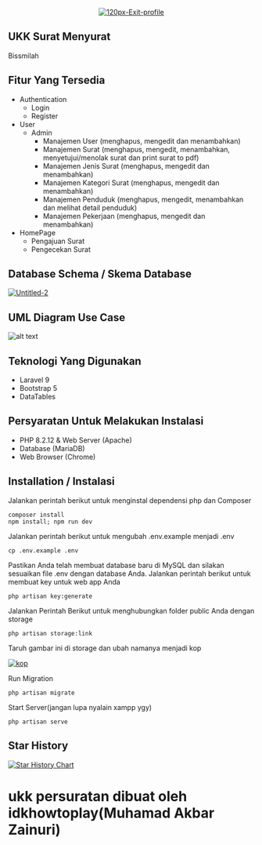 <p align="center"><a href="https://imgbb.com/"><img src="https://i.ibb.co.com/RH7qd4j/120px-Exit-profile.png" alt="120px-Exit-profile" border="0"></a></p>

## UKK Surat Menyurat
Bissmilah

## Fitur Yang Tersedia
- Authentication
  - Login
  - Register
- User
  - Admin
    - Manajemen User (menghapus, mengedit dan menambahkan)
    - Manajemen Surat (menghapus, mengedit, menambahkan, menyetujui/menolak surat dan print surat to pdf)
    - Manajemen Jenis Surat (menghapus, mengedit dan menambahkan)
    - Manajemen Kategori Surat (menghapus, mengedit dan menambahkan)
    - Manajemen Penduduk (menghapus, mengedit, menambahkan dan melihat detail penduduk)
    - Manajemen Pekerjaan (menghapus, mengedit dan menambahkan)
- HomePage
  - Pengajuan Surat
  - Pengecekan Surat
 
## Database Schema / Skema Database
<a href="https://ibb.co.com/4dGPyhR"><img src="https://i.ibb.co.com/tXt8fVp/Untitled-2.png" alt="Untitled-2" border="0"></a>

## UML Diagram Use Case
![alt text](https://raw.githubusercontent.com/Idkhowtoplay/ukk-persuratan/refs/heads/main/yo.drawio.png)

## Teknologi Yang Digunakan
- Laravel 9
- Bootstrap 5
- DataTables

## Persyaratan Untuk Melakukan Instalasi
- PHP 8.2.12 & Web Server (Apache)
- Database (MariaDB)
- Web Browser (Chrome)

## Installation / Instalasi

Jalankan perintah berikut untuk menginstal dependensi php dan Composer
```
composer install
npm install; npm run dev
```
Jalankan perintah berikut untuk mengubah .env.example menjadi .env
```
cp .env.example .env
```
Pastikan Anda telah membuat database baru di MySQL dan silakan sesuaikan file .env dengan database Anda. Jalankan perintah berikut untuk membuat key untuk web app Anda
```
php artisan key:generate
```
Jalankan Perintah Berikut untuk menghubungkan folder public Anda dengan storage
```
php artisan storage:link
```
Taruh gambar ini di storage dan ubah namanya menjadi kop

<a href="https://ibb.co.com/wzDs6DQ"><img src="https://i.ibb.co.com/gRsVgsW/kop.png" alt="kop" border="0"></a>

Run Migration
```
php artisan migrate
```
Start Server(jangan lupa nyalain xampp ygy)
```
php artisan serve
```
## Star History

<a href="https://star-history.com/#Idkhowtoplay/PROJECT-UKK-PERSURATAN-AKZ&Date">
 <picture>
   <source media="(prefers-color-scheme: dark)" srcset="https://api.star-history.com/svg?repos=Idkhowtoplay/PROJECT-UKK-PERSURATAN-AKZ&type=Date&theme=dark" />
   <source media="(prefers-color-scheme: light)" srcset="https://api.star-history.com/svg?repos=Idkhowtoplay/PROJECT-UKK-PERSURATAN-AKZ&type=Date" />
   <img alt="Star History Chart" src="https://api.star-history.com/svg?repos=Idkhowtoplay/PROJECT-UKK-PERSURATAN-AKZ&type=Date" />
 </picture>
</a>

# ukk persuratan dibuat oleh idkhowtoplay(Muhamad Akbar Zainuri)
